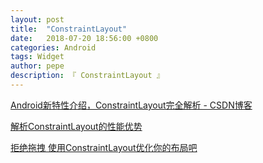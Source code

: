 ```yaml
---
layout: post
title:  "ConstraintLayout"
date:   2018-07-20 18:56:00 +0800
categories: Android
tags: Widget
author: pepe
description: 『 ConstraintLayout 』
---
```


[Android新特性介绍，ConstraintLayout完全解析 - CSDN博客](https://blog.csdn.net/guolin_blog/article/details/53122387)

[解析ConstraintLayout的性能优势](https://mp.weixin.qq.com/s?__biz=MzAwODY4OTk2Mg==&mid=2652044589&idx=1&sn=36f09ada2b279b0c56fcd91085ebe93a&chksm=808d5d68b7fad47e4de2704b24e51fd57799d19f1f7b334aaa9bfa2671c34ca8cc6bcd493882&scene=21#wechat_redirect)

[拒绝拖拽 使用ConstraintLayout优化你的布局吧](https://mp.weixin.qq.com/s/vI-fPaNoJ7ZBlZcMkEGdLQ)
































